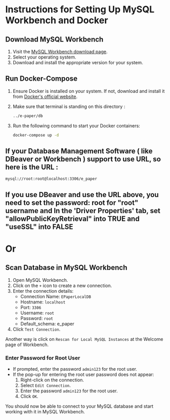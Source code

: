 # Instructions for Setting Up MySQL Workbench and Docker

## Download MySQL Workbench

1. Visit the [MySQL Workbench download page](https://dev.mysql.com/downloads/workbench/).
2. Select your operating system.
3. Download and install the appropriate version for your system.

## Run Docker-Compose

1. Ensure Docker is installed on your system. If not, download and install it from [Docker's official website](https://www.docker.com/get-started).
2. Make sure that terminal is standing on this directory :

   ```sh
   ../e-paper/db
   ```

3. Run the following command to start your Docker containers:

   ```sh
   docker-compose up -d
   ```

## If your Database Management Software ( like DBeaver or Workbench ) support to use URL, so here is the URL :

`mysql://root:root@localhost:3306/e_paper`

## If you use DBeaver and use the URL above, you need to set the password: root for "root" username and In the 'Driver Properties' tab, set "allowPublicKeyRetrieval" into TRUE and "useSSL" into FALSE

# Or

## Scan Database in MySQL Workbench

1. Open MySQL Workbench.
2. Click on the `+` icon to create a new connection.
3. Enter the connection details:
   - Connection Name: `EPaperLocalDB`
   - Hostname: `localhost`
   - Port: `3306`
   - Username: `root`
   - Password: `root`
   - Default_schema: e_paper
4. Click `Test Connection`.

Another way is click on `Rescan for Local MySQL Instances` at the Welcome page of Workbench.

### Enter Password for Root User

- If prompted, enter the password `admin123` for the root user.
- If the pop-up for entering the root user password does not appear:
  1. Right-click on the connection.
  2. Select `Edit Connection`.
  3. Enter the password `admin123` for the root user.
  4. Click `OK`.

You should now be able to connect to your MySQL database and start working with it in MySQL Workbench.
